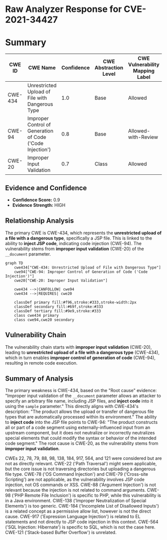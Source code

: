 # Raw Analyzer Response for CVE-2021-34427

# Summary
| CWE ID | CWE Name | Confidence | CWE Abstraction Level | CWE Vulnerability Mapping Label | CWE-Vulnerability Mapping Notes |
|---|---|---|---|---|---|
| CWE-434 | Unrestricted Upload of File with Dangerous Type | 1.0 | Base | Allowed | Primary CWE |
| CWE-94 | Improper Control of Generation of Code ('Code Injection') | 0.8 | Base | Allowed-with-Review | Secondary CWE |
| CWE-20 | Improper Input Validation | 0.7 | Class | Allowed | Secondary CWE |

## Evidence and Confidence

*   **Confidence Score:** 0.9
*   **Evidence Strength:** HIGH

## Relationship Analysis
The primary CWE is CWE-434, which represents the **unrestricted upload of a file with a dangerous type**, specifically a JSP file. This is linked to the ability to **inject JSP code**, indicating code injection (CWE-94). The vulnerability stems from **improper input validation** (CWE-20) of the `__document` parameter.

```mermaid
graph TD
    cwe434["CWE-434: Unrestricted Upload of File with Dangerous Type"]
    cwe94["CWE-94: Improper Control of Generation of Code ('Code Injection')"]
    cwe20["CWE-20: Improper Input Validation"]

    cwe434 -->|CANFOLLOW| cwe94
    cwe434 -->|REQUIRES| cwe20

    classDef primary fill:#f96,stroke:#333,stroke-width:2px
    classDef secondary fill:#69f,stroke:#333
    classDef tertiary fill:#9e9,stroke:#333
    class cwe434 primary
    class cwe94,cwe20 secondary
```

## Vulnerability Chain
The vulnerability chain starts with **improper input validation** (CWE-20), leading to **unrestricted upload of a file with a dangerous type** (CWE-434), which in turn enables **improper control of generation of code** (CWE-94), resulting in remote code execution.

## Summary of Analysis
The primary weakness is CWE-434, based on the "Root cause" evidence: "Improper input validation of the `__document` parameter allows an attacker to specify an arbitrary file name, including JSP files, and **inject code** into it using the `sample` parameter." This directly aligns with CWE-434's description: "The product allows the upload or transfer of dangerous file types that are automatically processed within its environment." The ability to **inject code** into the JSP file points to CWE-94: "The product constructs all or part of a code segment using externally-influenced input from an upstream component, but it does not neutralize or incorrectly neutralizes special elements that could modify the syntax or behavior of the intended code segment." The root cause is CWE-20, as the vulnerability stems from **improper input validation**.

CWEs 22, 78, 79, 88, 98, 138, 184, 917, 564, and 121 were considered but are not as directly relevant. CWE-22 ('Path Traversal') might seem applicable, but the core issue is not traversing directories but uploading a dangerous file type. CWE-78 ('OS Command Injection') and CWE-79 ('Cross-site Scripting') are not applicable, as the vulnerability involves JSP code injection, not OS commands or XSS. CWE-88 ('Argument Injection') is not relevant because the injection is not related to command arguments. CWE-98 ('PHP Remote File Inclusion') is specific to PHP, while this vulnerability is in a Java environment. CWE-138 ('Improper Neutralization of Special Elements') is too generic. CWE-184 ('Incomplete List of Disallowed Inputs') is a related concept as a permissive allow list, however is not the direct cause. CWE-917 ('Expression Language Injection') is related to EL statements and not directly to JSP code injection in this context. CWE-564 ('SQL Injection: Hibernate') is specific to SQL, which is not the case here. CWE-121 ('Stack-based Buffer Overflow') is unrelated.